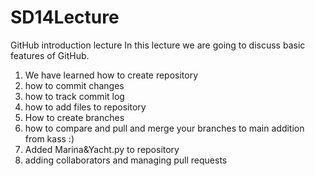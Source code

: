 # SD14Lecture
GitHub introduction lecture
In this lecture we are going to discuss basic features of GitHub.
1. We have learned how to create repository
2. how to commit changes
3. how to track commit log
4. how to add files to repository
5. How to create branches
6. how to compare and pull and merge your branches to main addition from kass :) 
7. Added Marina&Yacht.py to repository
8. adding collaborators and managing pull requests
   

